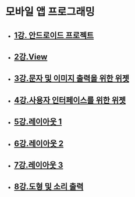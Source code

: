 # 모바일 앱 프로그래밍

- ## [1강. 안드로이드 프로젝트](./chapter1.md)

- ## [2강.View](./chapter2.md)

- ## [3강.문자 및 이미지 출력을 위한 위젯](./chapter3.md)

- ## [4강.사용자 인터페이스를 위한 위젯](./chapter4.md)

- ## [5강.레이아웃 1](./chapter5.md)

- ## [6강.레이아웃 2](./chapter6.md)

- ## [7강.레이아웃 3](./chapter7.md)

- ## [8강.도형 및 소리 출력](./chapter8.md)
